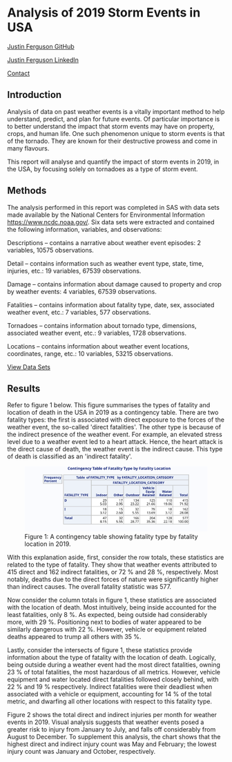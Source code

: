 # Analysis of 2019 Storm Events in USA

[Justin Ferguson GitHub](https://github.com/j-b-ferguson)

[Justin Ferguson LinkedIn](https://www.linkedin.com/in/jf2749/)

[Contact](mailto:justin.benjamin.ferguson@gmail.com?subject=GitHub%20Enquiry)

## Introduction
Analysis of data on past weather events is a vitally important method to help understand, predict, and plan for future events. Of particular importance is to better understand the impact that storm events may have on property, crops, and human life. One such phenomenon unique to storm events is that of the tornado. They are known for their destructive prowess and come in many flavours.

This report will analyse and quantify the impact of storm events in 2019, in the USA, by focusing solely on tornadoes as a type of storm event.

## Methods

The analysis performed in this report was completed in SAS with data sets made available by the National Centers for Environmental Information https://www.ncdc.noaa.gov/. Six data sets were extracted and contained the following information, variables, and observations:

Descriptions – contains a narrative about weather event episodes: 2 variables, 10575 observations.

Detail – contains information such as weather event type, state, time, injuries, etc.: 19 variables, 67539 observations.

Damage – contains information about damage caused to property and crop by weather events: 4 variables, 67539 observations.

Fatalities – contains information about fatality type, date, sex, associated weather event, etc.: 7 variables, 577 observations.

Tornadoes – contains information about tornado type, dimensions, associated weather event, etc.: 9 variables, 1728 observations.

Locations – contains information about weather event locations, coordinates, range, etc.: 10 variables, 53215 observations.

[View Data Sets](https://github.com/j-b-ferguson/usa-storm-events-2019-analysis/tree/main/Data%20Sets)

## Results

Refer to figure 1 below. This figure summarises the types of fatality and location of death in the USA in 2019 as a contingency table. There are two fatality types: the first is associated with direct exposure to the forces of the weather event, the so-called 'direct fatalities'. The other type is because of the indirect presence of the weather event. For example, an elevated stress level due to a weather event led to a heart attack. Hence, the heart attack is the direct cause of death, the weather event is the indirect cause. This type of death is classified as an 'indirect fatality'.

<figure>
  <img src="https://github.com/j-b-ferguson/usa-storm-events-2019-analysis/blob/main/plots/Contingency%20Table%20of%20Fatality%20Type%20by%20Fatality%20Location.svg">
  <figcaption>Figure 1: A contingency table showing fatality type by fatality location in 2019.</figcaption>
</figure>

With this explanation aside, first, consider the row totals, these statistics are related to the type of fatality. They show that weather events attributed to 415 direct and 162 indirect fatalities, or 72 % and 28 %, respectively. Most notably, deaths due to the direct forces of nature were significantly higher than indirect causes. The overall fatality statistic was 577.

Now consider the column totals in figure 1, these statistics are associated with the location of death. Most intuitively, being inside accounted for the least fatalities, only 8 %. As expected, being outside had considerably more, with 29 %. Positioning next to bodies of water appeared to be similarly dangerous with 22 %. However, vehicle or equipment related deaths appeared to trump all others with 35 %.

Lastly, consider the intersects of figure 1, these statistics provide information about the type of fatality with the location of death. Logically, being outside during a weather event had the most direct fatalities, owning 23 % of total fatalities, the most hazardous of all metrics. However, vehicle equipment and water located direct fatalities followed closely behind, with 22 % and 19 % respectively. Indirect fatalities were their deadliest when associated with a vehicle or equipment, accounting for 14 % of the total metric, and dwarfing all other locations with respect to this fatality type.

Figure 2 shows the total direct and indirect injuries per month for weather events in 2019. Visual analysis suggests that weather events posed a greater risk to injury from January to July, and falls off considerably from August to December. To supplement this analysis, the chart shows that the highest direct and indirect injury count was May and February; the lowest injury count was January and October, respectively.
